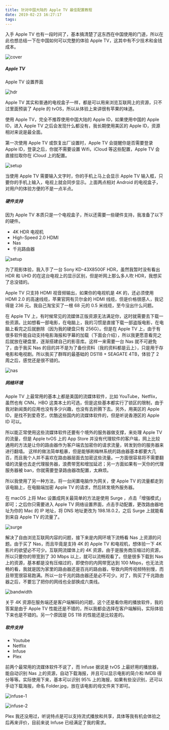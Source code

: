 ```yaml
---
title: 针对中国大陆的 Apple TV 最佳配置教程 
date: 2019-02-23 16:27:17
tags:
---
```


入手 Apple TV 也有一段时间了，基本搞清楚了这东西在中国使用的门道，所以在此也想总结一下在中国如何可以完整的体验 Apple TV，这其中有不少技术和金钱成本。

<!--more-->

![cover](https://timeline229-image.oss-cn-hangzhou.aliyuncs.com/introduction-of-apple-tv/cooo.jpg)

##### Apple TV

Apple TV 设置界面

![hdr](https://timeline229-image.oss-cn-hangzhou.aliyuncs.com/introduction-of-apple-tv/hdr.jpeg)

Apple TV 其实和普通的电视盒子一样，都是可以用来浏览互联网上的资源，只不过里面预装了 Apple 的 tvOS，所以从体验上来讲很有苹果的味道。

使用 Apple TV，完全不推荐使用中国大陆的 Apple ID，如果使用中国的 Apple ID，进入 Apple TV 之后会发现什么都没有，我长期使用美区的 Apple ID，资源相对来说是最全面。

第一次使用 Apple TV 或恢复出厂设置时，Apple TV 会提醒你是否需要登录 Apple ID，登录之后，你就不需要设置 Wifi，iCloud 等这些配置，Apple TV 会直接拉取你在 iCloud 上的配置。

![setup](https://timeline229-image.oss-cn-hangzhou.aliyuncs.com/introduction-of-apple-tv/setup.png)

当使用 Apple TV 需要输入文字时，你的手机上马上会显示 Apple TV 输入框，只要你的手机上输入，电视上就会同步显示。上面两点相对 Android 的电视盒子，对用户的体验方便的不是一点半点。



##### 硬件支持

因为 Apple TV 本质只是一个电视盒子，所以还需要一些硬件支持，我准备了以下的硬件。

- 4K HDR 电视机
- High-Speed 2.0 HDMI
- Nas
- 千兆路由器

![setup](https://timeline229-image.oss-cn-hangzhou.aliyuncs.com/introduction-of-apple-tv/cover.jpg)

为了观影体验，我入手了一台 Sony KD-43X8500F HDR，虽然我暂时没有看出 HDR 和 UHD 的在这台电视上的显示区别，但是听网上那么多人吹 HDR，我想买了总没错的。

Apple TV 只支持 HDMI 视音频输出，如果你的电视机是 4K 的，还必须使用 HDMI 2.0 的高速线缆，苹果官网有贝尔金的 HDMI 线缆，但是价格很感人，我记得是 236 元。我自己淘宝买了一根 68 元的 0.5 米线缆，至今没出什么问题。

在 Apple TV 上，有时候常见的流媒体正版资源无法满足你，这时就需要去下载一些资源。比如想看一部电影，在电脑上，我的习惯是直接下载一部盗版电影，在电脑上看完之后就删除（因为我的硬盘只有 256G）。但是在 Apple TV 上，由于有很多软件能自动支持电影海报和字幕的加载（下面会介绍），所以我更愿意看完之后就放在硬盘里，逐渐搭建自己的影音库。这样一来需要一台 Nas 就不可避免了，由于我买 Nas 的目的并不是为了备份资料（我的资料都是云上），只是用于存电影和电视剧。所以我买了群晖的最基础的 DS118 + SEAGATE 4TB，体验了 2 周之后，感觉还是很不错的。

![nas](https://timeline229-image.oss-cn-hangzhou.aliyuncs.com/introduction-of-apple-tv/ds118.jpg)

##### 网络环境

Apple TV 上最常用的基本上都是美国的流媒体软件，比如 YouTube，Netflix，虽然也有 CNN，HBO 这类本土的可选，但是这些基本都实行了锁区的限制，由于我对新闻类的应用也没有多少兴趣，也没有去折腾下去。另外，用美区的 Apple ID，是找不到爱奇艺，优酷这些国内的流媒体软件的，但是听说香港区的 Apple ID 可以。

所以能正常使用这些流媒体软件还要有个境外的服务器做支撑，来处理 Apple TV 的流量，但是 Apple tvOS 上的 App Store 并没有代理软件的客户端，网上比较通用的方法是让你的路由器作为客户端去加密你的请求流量，转发到你的服务器来进行翻墙。
这样的做法简单粗暴，但是能够刷梅林系统的路由器基本都要大几百，而且我个人并不喜欢在路由器层面去加密这些流量。一方面很容易将不需要翻墙的流量也去走代理服务器，浪费带宽和增加延迟；另一方面如果有一天你的代理服务器被 ban，你就需要登录路由器改配置，太麻烦。

所以我使用了另一种方法，将一台闲置电脑作为网关，使 Apple TV 的流量都走到该电脑上，在电脑端加密 Apple TV 的请求，然后转发境外服务器。

在 macOS 上将 Mac 设置成网关最简单的方法是使用 Surge ，点击「增强模式」即可；之后你只需要进入 Apple TV 网络设置界面，点击手动配置，更改路由器地址为你的 Mac 的 IP 地址，将 DNS 地址更改为 198.18.0.2，之后 Surge 上就能看到来自 Apple TV 的流量了。

![surge](https://timeline229-image.oss-cn-hangzhou.aliyuncs.com/introduction-of-apple-tv/surge.png)

解决了自由浏览互联网内容的问题，接下来是内网环境下流畅看 Nas 上资源的问题。由于买了 Nas，而且毕竟是支持 4K 的 Apple TV 和电视机，想体验一下 4K 影片的欲望必不可少。互联网流媒体上的 4K 资源，由于是服务商压缩过的资源，所以只要你的带宽到了 30 Mbps 以上，就可以流畅观看了。但是很多下载到 Nas 上的资源，基本都是没有压缩过的，即使你的内网带宽达到 100 Mbps，也无法流畅的看，我就是因为家里的路由器还是百兆的路由器，导致内网传视频特别慢，而且带宽很容易跑满。所以一台千兆的路由器还是必不可少。对了，购买了千兆路由器之后，不要忘了把你的网线也全部换成六类线。

![bandwidth](https://timeline229-image.oss-cn-hangzhou.aliyuncs.com/introduction-of-apple-tv/bandwith.png)

关于 4K 资源在服务端还是客户端解码的问题，这个还是看你用的播放软件，我的答案是由于 Apple TV 性能还是不错的，所以我都会选择在客户端解码，实际体验下来也是不错的。另一个原因是 DS 118 的性能还是比较差的。

##### 软件支持

- Youtube
- Netflix
- Infuse
- Plex

前两个最常用的流媒体软件不说了，而 Infuse 据说是 tvOS 上最好用的播放器，能自动识别 Nas 上的资源，自动下载海报，并且可以显示电影的简介和 IMDB 得分等等。实际使用下来，基本可以识别 95% 上的海报，如果有些没识别，还可以手动下载海报，命名 Folder.jpg，放在该电影的母文件夹下即可。

![infuse-1](https://timeline229-image.oss-cn-hangzhou.aliyuncs.com/introduction-of-apple-tv/infuse-1.jpg)

![infuse-2](https://timeline229-image.oss-cn-hangzhou.aliyuncs.com/introduction-of-apple-tv/infuse-2.jpg)

Plex 我还没用过，听说特点是可以支持流式播放和共享，具体等我有机会体验之后再来评价，目前来说 Infuse 已经满足了我的需求。
